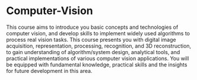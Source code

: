 # Computer-Vision

This course aims to introduce you basic concepts and technologies of computer vision, and develop
skills to implement widely used algorithms to process real vision tasks. This course presents you with
digital image acquisition, representation, processing, recognition, and 3D reconstruction, to gain
understanding of algorithm/system design, analytical tools, and practical implementations of various
computer vision applications. You will be equipped with fundamental knowledge, practical skills and
the insights for future development in this area.
